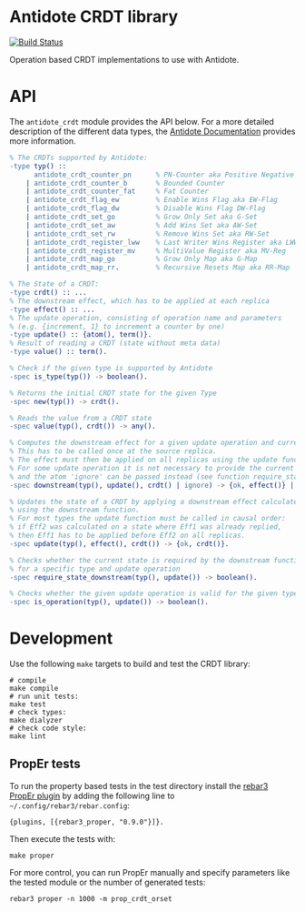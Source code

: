 # Antidote CRDT library
[![Build Status](https://travis-ci.org/SyncFree/antidote_crdt.svg?branch=master)](https://travis-ci.org/SyncFree/antidote_crdt)

Operation based CRDT implementations to use with Antidote.

# API

The `antidote_crdt` module provides the API below.
For a more detailed description of the different data types, the [Antidote Documentation](http://syncfree.github.io/antidote/crdts.html) provides more information.

```erlang
% The CRDTs supported by Antidote:
-type typ() ::
      antidote_crdt_counter_pn      % PN-Counter aka Positive Negative Counter
    | antidote_crdt_counter_b       % Bounded Counter
    | antidote_crdt_counter_fat     % Fat Counter
    | antidote_crdt_flag_ew         % Enable Wins Flag aka EW-Flag
    | antidote_crdt_flag_dw         % Disable Wins Flag DW-Flag
    | antidote_crdt_set_go          % Grow Only Set aka G-Set
    | antidote_crdt_set_aw          % Add Wins Set aka AW-Set
    | antidote_crdt_set_rw          % Remove Wins Set aka RW-Set
    | antidote_crdt_register_lww    % Last Writer Wins Register aka LWW-Reg
    | antidote_crdt_register_mv     % MultiValue Register aka MV-Reg
    | antidote_crdt_map_go          % Grow Only Map aka G-Map
    | antidote_crdt_map_rr.         % Recursive Resets Map aka RR-Map

% The State of a CRDT:
-type crdt() :: ...
% The downstream effect, which has to be applied at each replica
-type effect() :: ...
% The update operation, consisting of operation name and parameters
% (e.g. {increment, 1} to increment a counter by one)
-type update() :: {atom(), term()}.
% Result of reading a CRDT (state without meta data)
-type value() :: term().
```

```erlang
% Check if the given type is supported by Antidote
-spec is_type(typ()) -> boolean().

% Returns the initial CRDT state for the given Type
-spec new(typ()) -> crdt().

% Reads the value from a CRDT state
-spec value(typ(), crdt()) -> any().

% Computes the downstream effect for a given update operation and current state.
% This has to be called once at the source replica.
% The effect must then be applied on all replicas using the update function.
% For some update operation it is not necessary to provide the current state
% and the atom 'ignore' can be passed instead (see function require_state_downstream).
-spec downstream(typ(), update(), crdt() | ignore) -> {ok, effect()} | {error, reason()}.

% Updates the state of a CRDT by applying a downstream effect calculated
% using the downstream function.
% For most types the update function must be called in causal order:
% if Eff2 was calculated on a state where Eff1 was already replied,
% then Eff1 has to be applied before Eff2 on all replicas.
-spec update(typ(), effect(), crdt()) -> {ok, crdt()}.

% Checks whether the current state is required by the downstream function
% for a specific type and update operation
-spec require_state_downstream(typ(), update()) -> boolean().

% Checks whether the given update operation is valid for the given type
-spec is_operation(typ(), update()) -> boolean().
```

# Development

Use the following `make` targets to build and test the CRDT library:


    # compile
    make compile
    # run unit tests:
    make test
    # check types:
    make dialyzer
    # check code style:
    make lint


## PropEr tests

To run the property based tests in the test directory install the [rebar3 PropEr plugin](https://www.rebar3.org/docs/using-available-plugins#proper) by adding the following line to `~/.config/rebar3/rebar.config`:

    {plugins, [{rebar3_proper, "0.9.0"}]}.

Then execute the tests with:

    make proper

For more control, you can run PropEr manually and specify parameters like the tested module or the number of generated tests:

    rebar3 proper -n 1000 -m prop_crdt_orset
